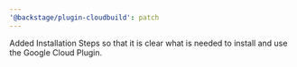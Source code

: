 ```yaml
---
'@backstage/plugin-cloudbuild': patch
---
```


Added Installation Steps so that it is clear what is needed to install and use the Google Cloud Plugin.
